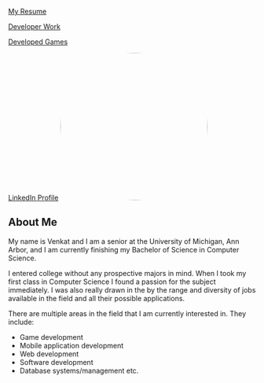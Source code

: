 [My Resume](https://venkatvv.github.io/Venkat_Veerappan_Resume.pdf)


[Developer Work](https://venkatvv.github.io/developer_work)


[Developed Games](https://venkatvv.github.io/developed_games)


[LinkedIn Profile](https://www.linkedin.com/in/venkat-veerappan-065404137)
<img id="overlay_img" src="https://venkatvv.github.io/venkat_edited.jpg" alt="Profile" style="border-radius:50%; height:300px;"/>

## About Me
My name is Venkat and I am a senior at the University of Michigan,
Ann Arbor, and I am currently finishing my Bachelor of Science in Computer Science.

I entered college without any prospective majors in mind. When I took my first class in Computer Science I found a passion for the subject immediately. I was also really drawn in the by the range and diversity of jobs available in the field and all their possible applications.  

There are multiple areas in the field that I am currently interested in. They include:

- Game development
- Mobile application development
- Web development
- Software development
- Database systems/management etc.

<script src="https://ajax.googleapis.com/ajax/libs/jquery/3.1.0/jquery.min.js" type="text/javascript">
	var x = ("#Profile_img").position();
	$("#overlay_img").css({top: x.top, left: x.left});
</script>